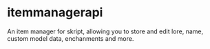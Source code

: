 # itemmanagerapi
An item manager for skript, allowing you to store and edit lore, name, custom model data, enchanments and more.
